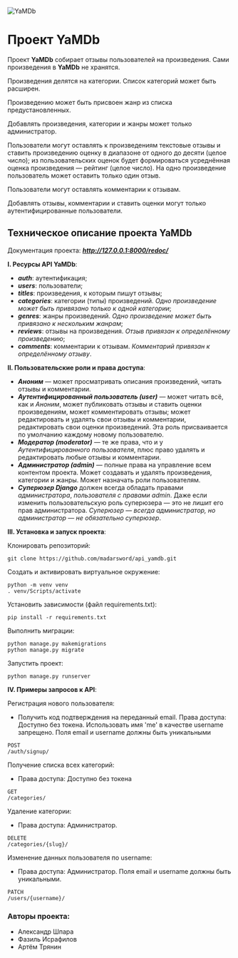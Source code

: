 ![YaMDb](https://pictures.s3.yandex.net/resources/Samostoiatelnyi_proekt_1587107358.svg)


# Проект YaMDb
Проект **YaMDb** собирает отзывы пользователей на произведения. Сами произведения в **YaMDb** не хранятся.

Произведения делятся на категории. Список категорий может быть расширен.

Произведению может быть присвоен жанр из списка предустановленных. 

Добавлять произведения, категории и жанры может только администратор.

Пользователи могут оставлять к произведениям текстовые отзывы и ставить произведению оценку в диапазоне от одного до десяти (целое число); из пользовательских оценок будет формироваться усреднённая оценка произведения — рейтинг (целое число). На одно произведение пользователь может оставить только один отзыв.

Пользователи могут оставлять комментарии к отзывам.

Добавлять отзывы, комментарии и ставить оценки могут только аутентифицированные пользователи.


## Техническое описание проекта YaMDb
Документация проекта: ***http://127.0.0.1:8000/redoc/***

**I. Ресурсы API YaMDb**:
- ***auth***: аутентификация;
- ***users***: пользователи;
- ***titles***: произведения, к которым пишут отзывы;
- ***categories***: категории (типы) произведений. _Одно произведение может быть привязано только к одной категории_;
- ***genres***: жанры произведений. _Одно произведение может быть привязано к нескольким жанрам_;
- ***reviews***: отзывы на произведения. _Отзыв привязан к определённому произведению_;
- ***comments***: комментарии к отзывам. _Комментарий привязан к определённому отзыву_.

**II. Пользовательские роли и права доступа**:
- ***Аноним*** — может просматривать описания произведений, читать отзывы и комментарии.
- ***Аутентифицированный пользователь (user)*** — может читать всё, как и *Аноним*, может публиковать отзывы и ставить оценки произведениям, может комментировать отзывы; может редактировать и удалять свои отзывы и комментарии, редактировать свои оценки произведений. Эта роль присваивается по умолчанию каждому новому пользователю.
- ***Модератор (moderator)*** — те же права, что и у *Аутентифицированного пользователя*, плюс право удалять и редактировать любые отзывы и комментарии.
- ***Администратор (admin)*** — полные права на управление всем контентом проекта. Может создавать и удалять произведения, категории и жанры. Может назначать роли пользователям.
- ***Суперюзер Django*** должен всегда обладать правами *администратора*, *пользователя с правами admin*. Даже если изменить пользовательскую роль суперюзера — это не лишит его прав администратора. *Суперюзер — всегда администратор, но администратор — не обязательно суперюзер*.

**III. Установка и запуск проекта**:

Клонировать репозиторий:
```
git clone https://github.com/madarsword/api_yamdb.git
```

Cоздать и активировать виртуальное окружение:
```
python -m venv venv
. venv/Scripts/activate
```

Установить зависимости (файл requirements.txt):
```
pip install -r requirements.txt
```

Выполнить миграции:
```
python manage.py makemigrations
python manage.py migrate
```

Запустить проект:
```
python manage.py runserver
```

**IV. Примеры запросов к API**:

Регистрация нового пользователя:
- Получить код подтверждения на переданный email. Права доступа: Доступно без токена. Использовать имя 'me' в качестве username запрещено. Поля email и username должны быть уникальными
```
POST
/auth/signup/
```

Получение списка всех категорий:
- Права доступа: Доступно без токена
```
GET
/categories/
```

Удаление категории:
- Права доступа: Администратор.
```
DELETE
/categories/{slug}/
```

Изменение данных пользователя по username:
- Права доступа: Администратор. Поля email и username должны быть уникальными.
```
PATCH
/users/{username}/
```


### Авторы проекта:
- Александр Шпара
- Фазиль Исрафилов
- Артём Трянин
